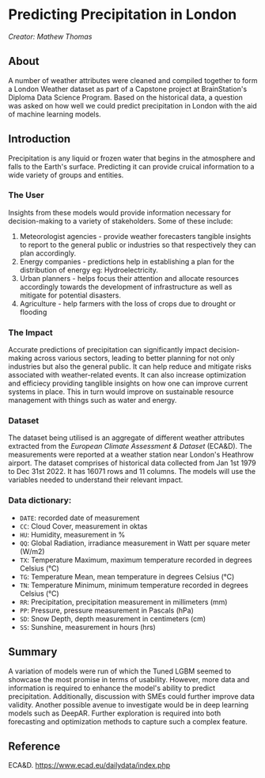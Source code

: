 # Predicting Precipitation in London

_Creator: Mathew Thomas_

## About

A number of weather attributes were cleaned and compiled together to form a London Weather dataset as part of a Capstone project at BrainStation's Diploma Data Science Program. Based on the historical data, a question was asked on how well we could predict precipitation in London with the aid of machine learning models.  

## Introduction

Precipitation is any liquid or frozen water that begins in the atmosphere and falls to the Earth's surface. Predicting it can provide cruical information to a wide variety of groups and entities. 
    
### The User

Insights from these models would provide information necessary for decision-making to a variety of stakeholders. Some of these include:

1. Meteorologist agencies - provide weather forecasters tangible insights to report to the general public or industries so that respectively they can plan accordingly.
2. Energy companies - predictions help in establishing a plan for the distribution of energy eg: Hydroelectricity.
3. Urban planners - helps focus their attention and allocate resources accordingly towards the development of infrastructure as well as mitigate for potential disasters. 
4. Agriculture - help farmers with the loss of crops due to drought or flooding 

### The Impact

Accurate predictions of precipitation can significantly impact decision-making across various sectors, leading to better planning for not only industries but also the general public. It can help reduce and mitigate risks associated with weather-related events. It can also increase optimization and efficiecy providing tanglible insights on how one can improve current systems in place. This in turn would improve on sustainable resource management with things such as water and energy.

### Dataset

The dataset being utilised is an aggregate of different weather attributes extracted from the _European Climate Assessment & Dataset_ (ECA&D). The measurements were reported at a weather station near London's Heathrow airport. 
The dataset comprises of historical data collected from Jan 1st 1979 to Dec 31st 2022. It has 16071 rows and 11 columns. The models will use the variables needed to understand their relevant impact. 

### Data dictionary:
- `DATE`: recorded date of measurement
- `CC`: Cloud Cover, measurement in oktas 
- `HU`: Humidity, measurement in %
- `QQ`: Global Radiation, irradiance measurement in Watt per square meter (W/m2)
- `TX`: Temperature Maximum, maximum temperature recorded in degrees Celsius (°C)
- `TG`: Temperature Mean, mean temperature in degrees Celsius (°C)
- `TN`: Temperature Minimum, minimum temperature recorded in degrees Celsius (°C)
- `RR`: Precipitation, precipitation measurement in millimeters (mm)
- `PP`: Pressure, pressure measurement in Pascals (hPa)
- `SD`: Snow Depth, depth measurement in centimeters (cm)
- `SS`: Sunshine, measurement in hours (hrs)

## Summary

A variation of models were run of which the Tuned LGBM seemed to showcase the most promise in terms of usability. However, more data and information is required to enhance the model's ability to predict precipitation. Additionally, discussion with SMEs could further improve data validity. Another possible avenue to investigate would be in deep learning models such as DeepAR. Further exploration is required into both forecasting and optimization methods to capture such a complex feature. 


## Reference

ECA&D. 
https://www.ecad.eu/dailydata/index.php



